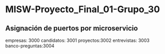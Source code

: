 # MISW-Proyecto_Final_01-Grupo_30

## Asignación de puertos por microservicio

empresas: 3000
candidatos: 3001
proyectos:3002
entrevistas: 3003
banco-preguntas:3004

